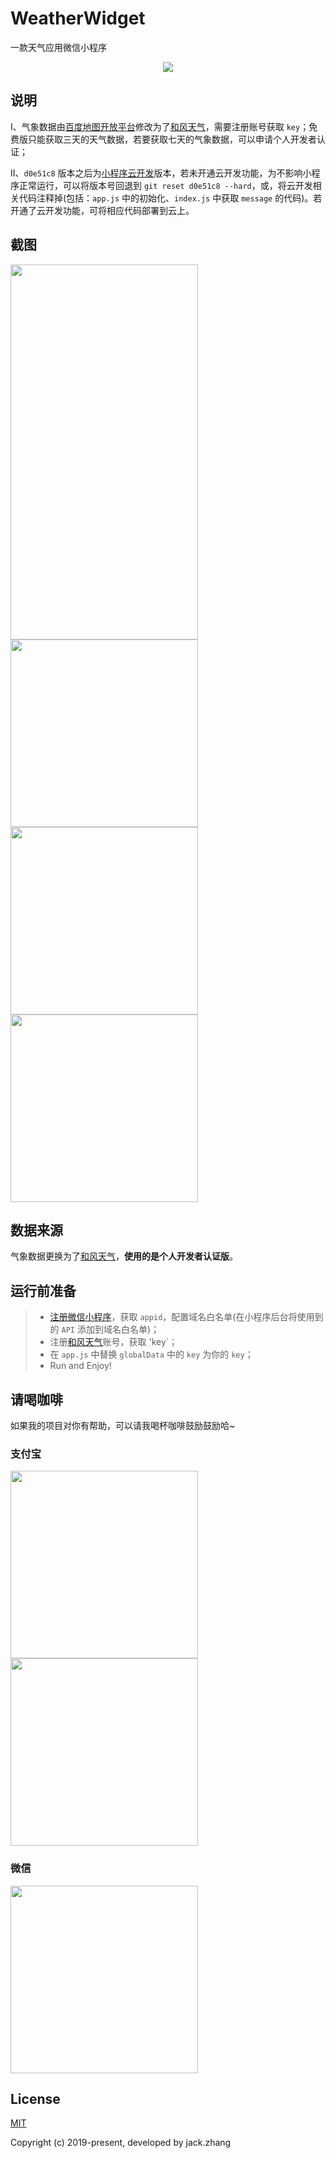 # WeatherWidget
一款天气应用微信小程序
<p align='center'>
    <img src='https://raw.githubusercontent.com/zhangliwen1101/Images/master/img/weather.jpg'>
</p>

## 说明

I、气象数据由[百度地图开放平台]((https://lbsyun.baidu.com/))修改为了[和风天气](http://www.heweather.com/)，需要注册账号获取 `key`；免费版只能获取三天的天气数据，若要获取七天的气象数据，可以申请个人开发者认证；

II、`d0e51c8` 版本之后为[小程序云开发](https://developers.weixin.qq.com/miniprogram/dev/wxcloud/basis/getting-started.html)版本，若未开通云开发功能，为不影响小程序正常运行，可以将版本号回退到 `git reset d0e51c8 --hard`，或，将云开发相关代码注释掉(包括：`app.js` 中的初始化、`index.js` 中获取 `message` 的代码)。若开通了云开发功能，可将相应代码部署到云上。

## 截图
<div >
    <img src='https://raw.githubusercontent.com/zhangliwen1101/Images/master/img/weather1.png' style='width:300px;height:600px'>
    <img src='https://raw.githubusercontent.com/zhangliwen1101/Images/master/img/weather2.png' style='width:300px;'>
    <img src='https://raw.githubusercontent.com/zhangliwen1101/Images/master/img/weather3.png' style='width:300px;'>
    <img src='https://raw.githubusercontent.com/zhangliwen1101/Images/master/img/weather4.png' style='width:300px;'>
</div>

## 数据来源
气象数据更换为了[和风天气](http://www.heweather.com/)，**使用的是个人开发者认证版**。

## 运行前准备
> * [注册微信小程序](https://mp.weixin.qq.com/wxopen/waregister?action=step1)，获取 `appid`，配置域名白名单(在小程序后台将使用到的 `API` 添加到域名白名单)；
> * 注册[和风天气](http://www.heweather.com/)账号，获取 'key`；
> * 在 `app.js` 中替换 `globalData` 中的 `key` 为你的 `key`；
> * Run and Enjoy!

## 请喝咖啡
如果我的项目对你有帮助，可以请我喝杯咖啡鼓励鼓励哈~

### 支付宝

<img src="https://raw.githubusercontent.com/zhangliwen1101/Images/master/img/zhifubaoshou.png" width="300" /> <img src="https://raw.githubusercontent.com/zhangliwen1101/Images/master/img/zhifubaohong.png" width="300" />

### 微信

<img src="https://raw.githubusercontent.com/zhangliwen1101/Images/master/img/weixinshou.png" width="300" />

## License

[MIT](http://opensource.org/licenses/MIT)

Copyright (c) 2019-present, developed by jack.zhang
